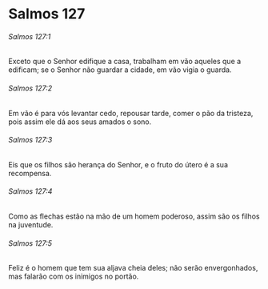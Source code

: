 # Salmos 127

###### Salmos 127:1

Exceto que o Senhor edifique a casa, trabalham em vão aqueles que a edificam; se o Senhor não guardar a cidade, em vão vigia o guarda.

###### Salmos 127:2

Em vão é para vós levantar cedo, repousar tarde, comer o pão da tristeza, pois assim ele dá aos seus amados o sono.

###### Salmos 127:3

Eis que os filhos são herança do Senhor, e o fruto do útero é a sua recompensa.

###### Salmos 127:4

Como as flechas estão na mão de um homem poderoso, assim são os filhos na juventude.

###### Salmos 127:5

Feliz é o homem que tem sua aljava cheia deles; não serão envergonhados, mas falarão com os inimigos no portão.


